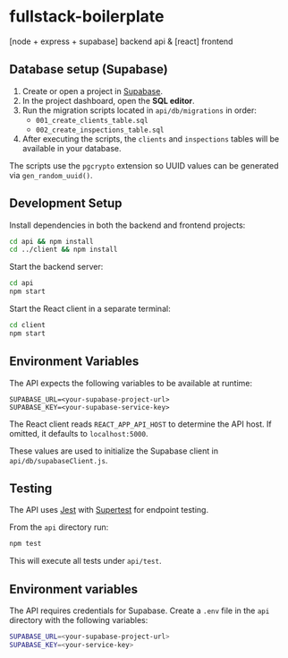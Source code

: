 # fullstack-boilerplate
[node + express + supabase] backend api & [react] frontend

## Database setup (Supabase)

1. Create or open a project in [Supabase](https://supabase.com/).
2. In the project dashboard, open the **SQL editor**.
3. Run the migration scripts located in `api/db/migrations` in order:
   - `001_create_clients_table.sql`
   - `002_create_inspections_table.sql`
4. After executing the scripts, the `clients` and `inspections` tables will be available in your database.

The scripts use the `pgcrypto` extension so UUID values can be generated via `gen_random_uuid()`.

## Development Setup

Install dependencies in both the backend and frontend projects:

```bash
cd api && npm install
cd ../client && npm install
```

Start the backend server:

```bash
cd api
npm start
```

Start the React client in a separate terminal:

```bash
cd client
npm start
```

## Environment Variables

The API expects the following variables to be available at runtime:

```
SUPABASE_URL=<your-supabase-project-url>
SUPABASE_KEY=<your-supabase-service-key>
```
The React client reads `REACT_APP_API_HOST` to determine the API host. If omitted, it defaults to `localhost:5000`.

These values are used to initialize the Supabase client in `api/db/supabaseClient.js`.

## Testing

The API uses [Jest](https://jestjs.io/) with [Supertest](https://github.com/ladjs/supertest)
for endpoint testing.

From the `api` directory run:

```bash
npm test
```

This will execute all tests under `api/test`.

## Environment variables

The API requires credentials for Supabase. Create a `.env` file in the `api`
directory with the following variables:

```bash
SUPABASE_URL=<your-supabase-project-url>
SUPABASE_KEY=<your-service-key>
```
